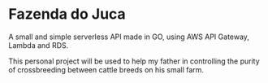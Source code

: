 # Fazenda do Juca

A small and simple serverless API made in GO, using AWS API Gateway, Lambda and RDS.

This personal project will be used to help my father in controlling the purity of crossbreeding between cattle breeds on his small farm.